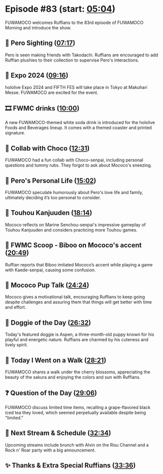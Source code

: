 # Episode #83 (start: [05:04](https://youtu.be/8b9vrCNeXfI?t=05m04s))

FUWAMOCO welcomes Ruffians to the 83rd episode of FUWAMOCO Morning and introduce the show.

## 👀 Pero Sighting ([07:17](https://youtu.be/8b9vrCNeXfI?t=07m17s))

Pero is seen making friends with Takodachi. Ruffians are encouraged to add Ruffian plushies to their collection to supervise Pero's interactions​​.

## 🎪 Expo 2024 ([09:16](https://youtu.be/8b9vrCNeXfI?t=09m16s))

hololive Expo 2024 and FIFTH FES will take place in Tokyo at Makuhari Messe. FUWAMOCO are excited for the event.

## 🎞️ FWMC drinks ([10:00](https://youtu.be/8b9vrCNeXfI?t=10m00s))

A new FUWAMOCO-themed white soda drink is introduced for the hololive Foods and Beverages lineup. It comes with a themed coaster and printed signature​​.

## 🍫 Collab with Choco ([12:31](https://youtu.be/8b9vrCNeXfI?t=12m31s))

FUWAMOCO had a fun collab with Choco-senpai, including personal questions and tummy rubs. They forgot to ask about Mococo's sneezing.

## 💜 Pero's Personal Life ([15:02](https://youtu.be/8b9vrCNeXfI?t=15m02s))

FUWAMOCO speculate humorously about Pero's love life and family, ultimately deciding it’s too personal to consider.

## 🌸 Touhou Kanjuuden ([18:14](https://youtu.be/8b9vrCNeXfI?t=18m14s))

Mococo reflects on Marine Senchou-senpai's impressive gameplay of Touhou Kanjuuden and considers practicing more Touhou games.

## 🔎 FWMC Scoop - Biboo on Mococo's accent ([20:49](https://youtu.be/8b9vrCNeXfI?t=20m49s))

Ruffian reports that Biboo imitated Mococo’s accent while playing a game with Kaede-senpai, causing some confusion.

## 📣 Mococo Pup Talk ([24:24](https://youtu.be/8b9vrCNeXfI?t=24m24s))

Mococo gives a motivational talk, encouraging Ruffians to keep going despite challenges and assuring them that things will get better with time and effort​​.

## 🐶 Doggie of the Day ([26:32](https://youtu.be/8b9vrCNeXfI?t=26m32s))

Today's featured doggie is Aspen, a three-month-old puppy known for his playful and energetic nature. Ruffians are charmed by his cuteness and lively spirit​​.

## 🚶 Today I Went on a Walk ([28:21](https://youtu.be/8b9vrCNeXfI?t=28m21s))

FUWAMOCO shares a walk under the cherry blossoms, appreciating the beauty of the sakura and enjoying the colors and sun with Ruffians​​.

## ❓ Question of the Day ([29:06](https://youtu.be/8b9vrCNeXfI?t=29m06s))

FUWAMOCO discuss limited time items, recalling a grape-flavored black iced tea they loved, which seemed perpetually available despite being "limited."

## 📅 Next Stream & Schedule ([32:34](https://youtu.be/8b9vrCNeXfI?t=32m34s))

Upcoming streams include brunch with Alvin on the Risu Channel and a Rock n' Roar party with a big announcement.

## ✨ Thanks & Extra Special Ruffians ([33:36](https://youtu.be/8b9vrCNeXfI?t=33m36s))
